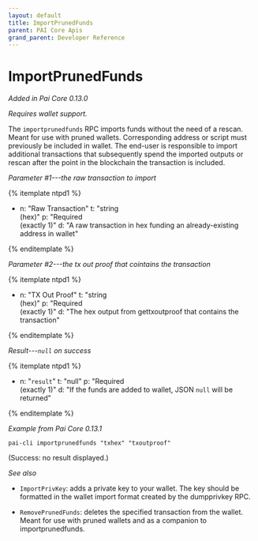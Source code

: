 ```yaml
---
layout: default
title: ImportPrunedFunds
parent: PAI Core Apis
grand_parent: Developer Reference
---
```


ImportPrunedFunds
========================

*Added in Pai Core 0.13.0*

*Requires wallet support.*

The `importprunedfunds` RPC imports funds without the need of a rescan. Meant for use with pruned wallets. Corresponding address or script must previously be included in wallet. The end-user is responsible to import additional transactions that subsequently spend the imported outputs or rescan after the point in the blockchain the transaction is included.

*Parameter #1---the raw transaction to import*

{% itemplate ntpd1 %}
- n: "Raw Transaction"
  t: "string<br>(hex)"
  p: "Required<br>(exactly 1)"
  d: "A raw transaction in hex funding an already-existing address in wallet"

{% enditemplate %}

*Parameter #2---the tx out proof that cointains the transaction*

{% itemplate ntpd1 %}
- n: "TX Out Proof"
  t: "string<br>(hex)"
  p: "Required<br>(exactly 1)"
  d: "The hex output from gettxoutproof that contains the transaction"

{% enditemplate %}

*Result---`null` on success*

{% itemplate ntpd1 %}
- n: "`result`"
  t: "null"
  p: "Required<br>(exactly 1)"
  d: "If the funds are added to wallet, JSON `null` will be returned"

{% enditemplate %}

*Example from Pai Core 0.13.1*

```
pai-cli importprunedfunds "txhex" "txoutproof"
```

(Success: no result displayed.)

*See also*

* `ImportPrivKey`: adds a private key to your wallet. The key should be formatted in the wallet import format created by the dumpprivkey RPC.

* `RemovePrunedFunds`: deletes the specified transaction from the wallet. Meant for use with pruned wallets and as a companion to importprunedfunds.

